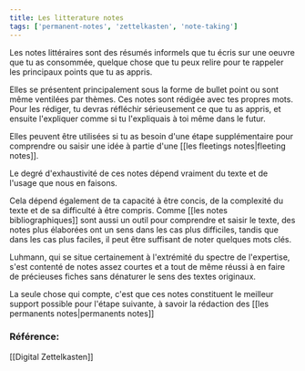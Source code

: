 ```yaml
---
title: Les litterature notes
tags: ['permanent-notes', 'zettelkasten', 'note-taking']
---
```


Les notes littéraires sont des résumés informels que tu écris sur une oeuvre que tu as consommée, quelque chose que tu peux relire pour te rappeler les principaux points que tu as appris. 

Elles se présentent principalement sous la forme de bullet point ou sont même ventilées par thèmes. Ces notes sont rédigée avec tes propres mots. Pour les rédiger, tu devras réfléchir sérieusement ce que tu as appris, et ensuite l'expliquer comme si tu l'expliquais à toi même dans le futur.

Elles peuvent être utilisées si tu as besoin d'une étape supplémentaire pour comprendre ou saisir une idée à partie d'une [[les fleetings notes|fleeting notes]].

Le degré d'exhaustivité de ces notes dépend vraiment du texte et de l'usage que nous en faisons. 

Cela dépend également de ta capacité à être concis, de la complexité du texte et de sa difficulté à être compris. Comme [[les notes bibliographiques]] sont aussi un outil pour comprendre et saisir le texte, des notes plus élaborées ont un sens dans les cas plus difficiles, tandis que dans les cas plus faciles, il peut être suffisant de noter quelques mots clés.

Luhmann, qui se situe certainement à l'extrémité du spectre de l'expertise, s'est contenté de notes assez courtes et a tout de même réussi à en faire de précieuses fiches sans dénaturer le sens des textes originaux.

La seule chose qui compte, c'est que ces notes constituent le meilleur support possible pour l'étape suivante, à savoir la rédaction des [[les permanents notes|permanents notes]]

### Référence: 
[[Digital Zettelkasten]]